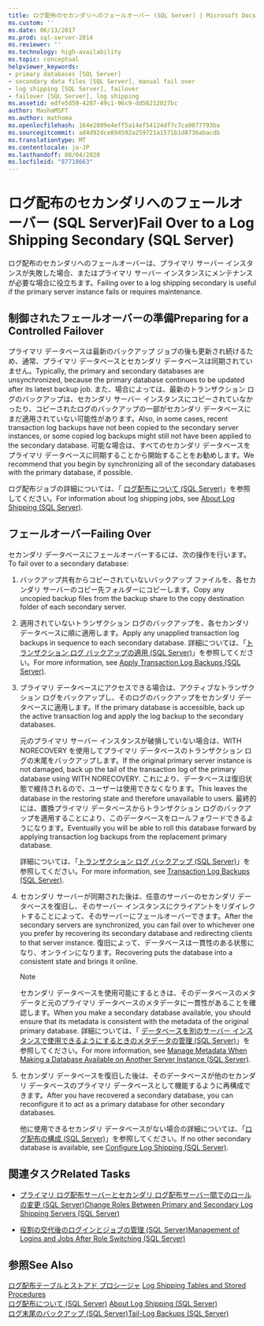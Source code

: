```yaml
---
title: ログ配布のセカンダリへのフェールオーバー (SQL Server) | Microsoft Docs
ms.custom: ''
ms.date: 06/13/2017
ms.prod: sql-server-2014
ms.reviewer: ''
ms.technology: high-availability
ms.topic: conceptual
helpviewer_keywords:
- primary databases [SQL Server]
- secondary data files [SQL Server], manual fail over
- log shipping [SQL Server], failover
- failover [SQL Server], log shipping
ms.assetid: edfe5d59-4287-49c1-96c9-dd56212027bc
author: MashaMSFT
ms.author: mathoma
ms.openlocfilehash: 164e2809e4eff5a14ef54124df7c7ca9077793ba
ms.sourcegitcommit: ad4d92dce894592a259721a1571b1d8736abacdb
ms.translationtype: MT
ms.contentlocale: ja-JP
ms.lasthandoff: 08/04/2020
ms.locfileid: "87718663"
---
```

# <a name="fail-over-to-a-log-shipping-secondary-sql-server"></a><span data-ttu-id="725c3-102">ログ配布のセカンダリへのフェールオーバー (SQL Server)</span><span class="sxs-lookup"><span data-stu-id="725c3-102">Fail Over to a Log Shipping Secondary (SQL Server)</span></span>
  <span data-ttu-id="725c3-103">ログ配布のセカンダリへのフェールオーバーは、プライマリ サーバー インスタンスが失敗した場合、またはプライマリ サーバー インスタンスにメンテナンスが必要な場合に役立ちます。</span><span class="sxs-lookup"><span data-stu-id="725c3-103">Failing over to a log shipping secondary is useful if the primary server instance fails or requires maintenance.</span></span>  
  
## <a name="preparing-for-a-controlled-failover"></a><span data-ttu-id="725c3-104">制御されたフェールオーバーの準備</span><span class="sxs-lookup"><span data-stu-id="725c3-104">Preparing for a Controlled Failover</span></span>  
 <span data-ttu-id="725c3-105">プライマリ データベースは最新のバックアップ ジョブの後も更新され続けるため、通常、プライマリ データベースとセカンダリ データベースは同期されていません。</span><span class="sxs-lookup"><span data-stu-id="725c3-105">Typically, the primary and secondary databases are unsynchronized, because the primary database continues to be updated after its latest backup job.</span></span> <span data-ttu-id="725c3-106">また、場合によっては、最新のトランザクション ログのバックアップは、セカンダリ サーバー インスタンスにコピーされていなかったり、コピーされたログのバックアップの一部がセカンダリ データベースにまだ適用されていない可能性があります。</span><span class="sxs-lookup"><span data-stu-id="725c3-106">Also, in some cases, recent transaction log backups have not been copied to the secondary server instances, or some copied log backups might still not have been applied to the secondary database.</span></span> <span data-ttu-id="725c3-107">可能な場合は、すべてのセカンダリ データベースをプライマリ データベースに同期することから開始することをお勧めします。</span><span class="sxs-lookup"><span data-stu-id="725c3-107">We recommend that you begin by synchronizing all of the secondary databases with the primary database, if possible.</span></span>  
  
 <span data-ttu-id="725c3-108">ログ配布ジョブの詳細については、「 [ログ配布について &#40;SQL Server&#41;](about-log-shipping-sql-server.md)」を参照してください。</span><span class="sxs-lookup"><span data-stu-id="725c3-108">For information about log shipping jobs, see [About Log Shipping &#40;SQL Server&#41;](about-log-shipping-sql-server.md).</span></span>  
  
## <a name="failing-over"></a><span data-ttu-id="725c3-109">フェールオーバー</span><span class="sxs-lookup"><span data-stu-id="725c3-109">Failing Over</span></span>  
 <span data-ttu-id="725c3-110">セカンダリ データベースにフェールオーバーするには、次の操作を行います。</span><span class="sxs-lookup"><span data-stu-id="725c3-110">To fail over to a secondary database:</span></span>  
  
1.  <span data-ttu-id="725c3-111">バックアップ共有からコピーされていないバックアップ ファイルを、各セカンダリ サーバーのコピー先フォルダーにコピーします。</span><span class="sxs-lookup"><span data-stu-id="725c3-111">Copy any uncopied backup files from the backup share to the copy destination folder of each secondary server.</span></span>  
  
2.  <span data-ttu-id="725c3-112">適用されていないトランザクション ログのバックアップを、各セカンダリ データベースに順に適用します。</span><span class="sxs-lookup"><span data-stu-id="725c3-112">Apply any unapplied transaction log backups in sequence to each secondary database.</span></span> <span data-ttu-id="725c3-113">詳細については、「[トランザクション ログ バックアップの適用 &#40;SQL Server&#41;](../../relational-databases/backup-restore/apply-transaction-log-backups-sql-server.md)」を参照してください。</span><span class="sxs-lookup"><span data-stu-id="725c3-113">For more information, see [Apply Transaction Log Backups &#40;SQL Server&#41;](../../relational-databases/backup-restore/apply-transaction-log-backups-sql-server.md).</span></span>  
  
3.  <span data-ttu-id="725c3-114">プライマリ データベースにアクセスできる場合は、アクティブなトランザクション ログをバックアップし、そのログのバックアップをセカンダリ データベースに適用します。</span><span class="sxs-lookup"><span data-stu-id="725c3-114">If the primary database is accessible, back up the active transaction log and apply the log backup to the secondary databases.</span></span>  
  
     <span data-ttu-id="725c3-115">元のプライマリ サーバー インスタンスが破損していない場合は、WITH NORECOVERY を使用してプライマリ データベースのトランザクション ログの末尾をバックアップします。</span><span class="sxs-lookup"><span data-stu-id="725c3-115">If the original primary server instance is not damaged, back up the tail of the transaction log of the primary database using WITH NORECOVERY.</span></span> <span data-ttu-id="725c3-116">これにより、データベースは復旧状態で維持されるので、ユーザーは使用できなくなります。</span><span class="sxs-lookup"><span data-stu-id="725c3-116">This leaves the database in the restoring state and therefore unavailable to users.</span></span> <span data-ttu-id="725c3-117">最終的には、置換プライマリ データベースからトランザクション ログのバックアップを適用することにより、このデータベースをロールフォワードできるようになります。</span><span class="sxs-lookup"><span data-stu-id="725c3-117">Eventually you will be able to roll this database forward by applying transaction log backups from the replacement primary database.</span></span>  
  
     <span data-ttu-id="725c3-118">詳細については、「[トランザクション ログ バックアップ &#40;SQL Server&#41;](../../relational-databases/backup-restore/transaction-log-backups-sql-server.md)」を参照してください。</span><span class="sxs-lookup"><span data-stu-id="725c3-118">For more information, see [Transaction Log Backups &#40;SQL Server&#41;](../../relational-databases/backup-restore/transaction-log-backups-sql-server.md).</span></span>  
  
4.  <span data-ttu-id="725c3-119">セカンダリ サーバーが同期された後は、任意のサーバーのセカンダリ データベースを復旧し、そのサーバー インスタンスにクライアントをリダイレクトすることによって、そのサーバーにフェールオーバーできます。</span><span class="sxs-lookup"><span data-stu-id="725c3-119">After the secondary servers are synchronized, you can fail over to whichever one you prefer by recovering its secondary database and redirecting clients to that server instance.</span></span> <span data-ttu-id="725c3-120">復旧によって、データベースは一貫性のある状態になり、オンラインになります。</span><span class="sxs-lookup"><span data-stu-id="725c3-120">Recovering puts the database into a consistent state and brings it online.</span></span>  
  
    > [!NOTE]  
    >  <span data-ttu-id="725c3-121">セカンダリ データベースを使用可能にするときは、そのデータベースのメタデータと元のプライマリ データベースのメタデータに一貫性があることを確認します。</span><span class="sxs-lookup"><span data-stu-id="725c3-121">When you make a secondary database available, you should ensure that its metadata is consistent with the metadata of the original primary database.</span></span> <span data-ttu-id="725c3-122">詳細については、「 [データベースを別のサーバー インスタンスで使用できるようにするときのメタデータの管理 &#40;SQL Server&#41;](../../relational-databases/databases/manage-metadata-when-making-a-database-available-on-another-server.md)」を参照してください。</span><span class="sxs-lookup"><span data-stu-id="725c3-122">For more information, see [Manage Metadata When Making a Database Available on Another Server Instance &#40;SQL Server&#41;](../../relational-databases/databases/manage-metadata-when-making-a-database-available-on-another-server.md).</span></span>  
  
5.  <span data-ttu-id="725c3-123">セカンダリ データベースを復旧した後は、そのデータベースが他のセカンダリ データベースのプライマリ データベースとして機能するように再構成できます。</span><span class="sxs-lookup"><span data-stu-id="725c3-123">After you have recovered a secondary database, you can reconfigure it to act as a primary database for other secondary databases.</span></span>  
  
     <span data-ttu-id="725c3-124">他に使用できるセカンダリ データベースがない場合の詳細については、「[ログ配布の構成 &#40;SQL Server&#41;](configure-log-shipping-sql-server.md)」を参照してください。</span><span class="sxs-lookup"><span data-stu-id="725c3-124">If no other secondary database is available, see [Configure Log Shipping &#40;SQL Server&#41;](configure-log-shipping-sql-server.md).</span></span>  
  
##  <a name="related-tasks"></a><a name="RelatedTasks"></a> <span data-ttu-id="725c3-125">関連タスク</span><span class="sxs-lookup"><span data-stu-id="725c3-125">Related Tasks</span></span>  
  
-   [<span data-ttu-id="725c3-126">プライマリ ログ配布サーバーとセカンダリ ログ配布サーバー間でのロールの変更 &#40;SQL Server&#41;</span><span class="sxs-lookup"><span data-stu-id="725c3-126">Change Roles Between Primary and Secondary Log Shipping Servers &#40;SQL Server&#41;</span></span>](change-roles-between-primary-and-secondary-log-shipping-servers-sql-server.md)  
  
-   [<span data-ttu-id="725c3-127">役割の交代後のログインとジョブの管理 &#40;SQL Server&#41;</span><span class="sxs-lookup"><span data-stu-id="725c3-127">Management of Logins and Jobs After Role Switching &#40;SQL Server&#41;</span></span>](../../sql-server/failover-clusters/management-of-logins-and-jobs-after-role-switching-sql-server.md)  
  
## <a name="see-also"></a><span data-ttu-id="725c3-128">参照</span><span class="sxs-lookup"><span data-stu-id="725c3-128">See Also</span></span>  
 <span data-ttu-id="725c3-129">[ログ配布テーブルとストアド プロシージャ](log-shipping-tables-and-stored-procedures.md) </span><span class="sxs-lookup"><span data-stu-id="725c3-129">[Log Shipping Tables and Stored Procedures](log-shipping-tables-and-stored-procedures.md) </span></span>  
 <span data-ttu-id="725c3-130">[ログ配布について &#40;SQL Server&#41;](about-log-shipping-sql-server.md) </span><span class="sxs-lookup"><span data-stu-id="725c3-130">[About Log Shipping &#40;SQL Server&#41;](about-log-shipping-sql-server.md) </span></span>  
 [<span data-ttu-id="725c3-131">ログ末尾のバックアップ &#40;SQL Server&#41;</span><span class="sxs-lookup"><span data-stu-id="725c3-131">Tail-Log Backups &#40;SQL Server&#41;</span></span>](../../relational-databases/backup-restore/tail-log-backups-sql-server.md)  
  
  
